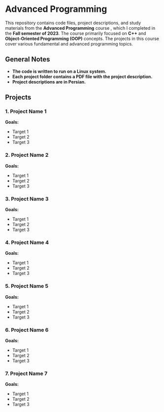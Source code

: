 # Advanced Programming

This repository contains code files, project descriptions, and study materials from the **Advanced Programming** course , which I completed in the **Fall semester of 2023**. The course primarily focused on **C++** and **Object-Oriented Programming (OOP)** concepts. The projects in this course cover various fundamental and advanced programming topics.  

## General Notes  

- **The code is written to run on a Linux system.**  
- **Each project folder contains a PDF file with the project description.**  
- **Project descriptions are in Persian.**  

## Projects  

### 1. Project Name 1  
**Goals:**  
- Target 1  
- Target 2  
- Target 3  

### 2. Project Name 2  
**Goals:**  
- Target 1  
- Target 2  
- Target 3  

### 3. Project Name 3  
**Goals:**  
- Target 1  
- Target 2  
- Target 3  

### 4. Project Name 4  
**Goals:**  
- Target 1  
- Target 2  
- Target 3  

### 5. Project Name 5  
**Goals:**  
- Target 1  
- Target 2  
- Target 3  

### 6. Project Name 6  
**Goals:**  
- Target 1  
- Target 2  
- Target 3  

### 7. Project Name 7  
**Goals:**  
- Target 1  
- Target 2  
- Target 3  

